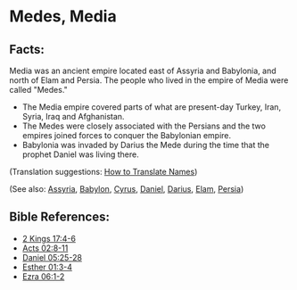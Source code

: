 # Medes, Media #

## Facts: ##

Media was an ancient empire located east of Assyria and Babylonia, and north of Elam and Persia. The people who lived in the empire of Media were called "Medes."

* The Media empire covered parts of what are present-day Turkey, Iran, Syria, Iraq and Afghanistan.
* The Medes were closely associated with the Persians and the two empires joined forces to conquer the Babylonian empire.
* Babylonia was invaded by Darius the Mede during the time that the prophet Daniel was living there.

(Translation suggestions: [How to Translate Names](en/ta-vol1/translate/man/translate-names))

(See also: [Assyria](../other/assyria.md), [Babylon](../other/babylon.md), [Cyrus](../other/cyrus.md), [Daniel](../other/daniel.md), [Darius](../other/darius.md), [Elam](../other/elam.md), [Persia](../other/persia.md))

## Bible References: ##

* [2 Kings 17:4-6](en/tn/2ki/help/17/04)
* [Acts 02:8-11](en/tn/act/help/02/08)
* [Daniel 05:25-28](en/tn/dan/help/05/25)
* [Esther 01:3-4](en/tn/est/help/01/03)
* [Ezra 06:1-2](en/tn/ezr/help/06/01)